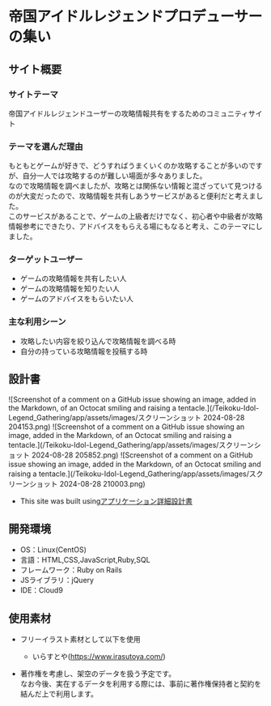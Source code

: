 # 帝国アイドルレジェンドプロデューサーの集い

## サイト概要
### サイトテーマ
​帝国アイドルレジェンドユーザーの攻略情報共有をするためのコミュニティサイト
### テーマを選んだ理由
​もともとゲームが好きで、どうすればうまくいくのか攻略することが多いのですが、自分一人では攻略するのが難しい場面が多々ありました。</br>
 なので攻略情報を調べましたが、攻略とは関係ない情報と混ざっていて見つけるのが大変だったので、攻略情報を共有しあうサービスがあると便利だと考えました。</br>
 このサービスがあることで、ゲームの上級者だけでなく、初心者や中級者が攻略情報参考にできたり、アドバイスをもらえる場にもなると考え、このテーマにしました。
### ターゲットユーザー
- ゲームの攻略情報を共有したい人
- ゲームの攻略情報を知りたい人
- ゲームのアドバイスをもらいたい人
### 主な利用シーン
- 攻略したい内容を絞り込んで攻略情報を調べる時
- 自分の持っている攻略情報を投稿する時
## 設計書
​![Screenshot of a comment on a GitHub issue showing an image, added in the Markdown, of an Octocat smiling and raising a tentacle.](/Teikoku-Idol-Legend_Gathering/app/assets/images/スクリーンショット 2024-08-28 204153.png)
 ![Screenshot of a comment on a GitHub issue showing an image, added in the Markdown, of an Octocat smiling and raising a tentacle.](/Teikoku-Idol-Legend_Gathering/app/assets/images/スクリーンショット 2024-08-28 205852.png)
 ![Screenshot of a comment on a GitHub issue showing an image, added in the Markdown, of an Octocat smiling and raising a tentacle.](/Teikoku-Idol-Legend_Gathering/app/assets/images/スクリーンショット 2024-08-28 210003.png)
- This site was built using[アプリケーション詳細設計書](https://docs.google.com/spreadsheets/d/1s6hBdbMJwd4LYhYi8t6GZpihsVFP9Gv0v0ISx79IIj4/edit?usp=sharing)
## 開発環境
- OS：Linux(CentOS)
- 言語：HTML,CSS,JavaScript,Ruby,SQL
- フレームワーク：Ruby on Rails
- JSライブラリ：jQuery
- IDE：Cloud9
​
## 使用素材
- フリーイラスト素材として以下を使用
    - いらすとや(https://www.irasutoya.com/)

- 著作権を考慮し、架空のデータを扱う予定です。</br>
  なお今後、実在するデータを利用する際には、事前に著作権保持者と契約を結んだ上で利用します。